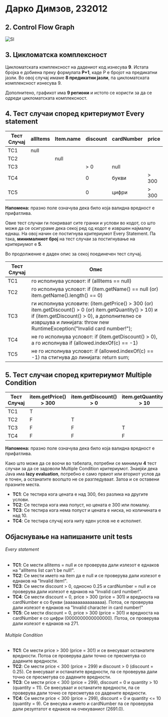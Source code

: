 # Дарко Димзов, 232012

## 2. Control Flow Graph 
![SI](https://github.com/user-attachments/assets/595603c6-1f02-4431-b95b-0627633114b0)



## 3. Цикломатска комплексност
Цикломатската комплексност на дадениот код изнесува **9**. Истата бројка е добиена преку формулата **P+1**, каде P е бројот на предикатни јазли. Во овој случај имаме **8 предикатни јазли**, па цикломатската комплексност изнесува 9.

Дополнитено, графикот има **9 региони** и истото се користи за да се одреди цикломатската комплексност.

## 4. Тест случаи според критериумот Every statement
| Тест Случај | allItems | Item.name | discount | cardNumber           | price  |
|-------------|----------|-----------|----------|----------------------|--------|
| ТС1         | null     |           |          |                      |        |
| ТС2         |          | null      |          |                      |        |
| ТС3         |          |           | > 0      | null                 |        |
| ТС4         |          |           | 0        | букви                | > 300  |
| ТС5         |          |           | 0        | цифри                | > 300  |

**Напомена:** празно поле означува дека било која валидна вредност е прифатлива.

Овие тест случаи ги покриваат сите гранки и услови во кодот, со што може да се осигураме дека секој ред од кодот е извршен најмалку еднаш. На овој начин се постигнува критериумот Every Statement. Па така, **минималниот број** на тест случаи за постигнување на критериумот е **5**. 

Во продолжение е даден опис за секој поединечен тест случај. 

| Тест Случај | Опис                                                                 |
|-------------|----------------------------------------------------------------------|
| ТС1         | го исполнува условот: if (allItems == null)                          |
| ТС2         | го исполнува условот: if (item.getName() == null (or) item.getName().length() == 0)   |
| ТС3         | ги исполнува условите: (item.getPrice() > 300 (or) item.getDiscount() > 0 (or) item.getQuantity() > 10) и if (item.getDiscount() > 0), а дополнително се извршува и линијата: throw new RuntimeException("Invalid card number!");|
| ТС4         | не го исполнува условот: if (item.getDiscount() > 0), а го исполнува if (allowed.indexOf(c) == -1) |
| ТС5         | не го исполнува условот: if (allowed.indexOf(c) == -1) па стигнува до линијата: return sum; |



## 5. Тест случаи според критериумот Multiple Condition

| Тест Случај | item.getPrice() > 300 | item.getDiscount() > 0 | item.getQuantity() > 10 |
|-------------|------------------------|--------------------------|---------------------------|
| ТС1         | T                      |                          |                           |
| ТС2         | F                      | T                        |                           |
| ТС3         | F                      | F                        | T                         |
| ТС4         | F                      | F                        | F                         |

**Напомена:** празно поле означува дека било која валидна вредност е прифатлива.

Како што може да се воочи во табелата, потребни се минимум **4** тест случаи за да се задоволи Multiple Condition критериумот. Знаејќи дека Java има **lazy evaluation**, потребно е само првиот или вториот услов да е точен, а останатите воопшто не се разгледуваат. Затоа и се оставени празните места. 

- **ТС1**: Се тестира кога цената е над 300, без разлика на другите услови.
- **ТС2**: Се тестира кога има попуст, но цената е 300 или помалку.
- **ТС3**: Се тестира кога нема попуст и цената е ниска, но количината е над 10.
- **ТС4**: Се тестира случај кога ниту еден услов не е исполнет.

## Објаснување на напишаните unit tests

###### Every statement

- **ТС1**: Се мести allitems = null и се проверува дали излезот е еднаков на "allItems list can't be null!".
- **ТС2**: Се мести името на item да е null и се проверува дали излезот е еднаков на "Invalid item!".
- **ТС3**: Се мести discount > 0, односно 0.25 и cardNumber = null и се проверува дали излезот е еднаков на "Invalid card number!".
- **ТС4**: Се мести discount = 0, price > 300 (price = 301) и вредноста на cardNumber е со букви (aaaaaaaaaaaaaaaa). Потоа, се проверува дали излезот е еднаков на "Invalid character in card number!"
- **ТС5**: Се мести discount = 0, price > 300 (price = 301) и вредноста на cardNumber е со цифри (0000000000000000). Потоа, се проверува дали излезот е еднаков на 271.

###### Multiple Condition

- **ТС1**: Се мести price > 300 (price = 301) и се внесуваат останатите вредности. Потоа се проверува дали точно се пресметува со дадените вредности.
- **ТС2**: Се мести price < 300 (price = 299) и discount > 0 (discount = 0.25). Се внесуваат и останатите вредности, па се проверува дали точно се пресметува со дадените вредности.
- **ТС3**: Се мести price < 300 (price = 299), discount = 0 и quantity > 10 (quantity = 11). Се внесуваат и останатите вредности, па се проверува дали точно се пресметува со дадените вредности. 
- **ТС4**: Се мести price < 300 (price = 299), discount = 0 и quantity <= 10 (quantity = 9). Се внесува и името и cardNumber па се проверува дали резултатот е еднаков на очекуваниот (2691.0).
